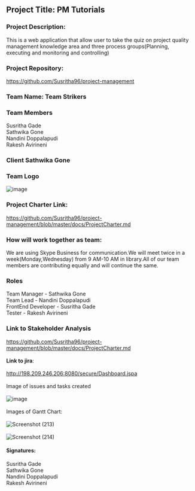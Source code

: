 <b><h2>Project Title: 	PM Tutorials</h2></b>
<b><h3>Project Description:</h3></b>
This is a web application that allow user to take the quiz on project quality management knowledge area and three process groups(Planning, executing and monitoring and controlling) </br>
<b><h3>Project Repository:</h3></b>
https://github.com/Susritha96/project-management
<b><h3>Team Name: Team Strikers</h3></b>
<b><h3>Team Members</h3></b>
Susritha Gade</br>
Sathwika Gone</br>
Nandini Doppalapudi</br>
Rakesh Avirineni</br>
<b><h3>Client Sathwika Gone</h3></b>
<b><h3>Team Logo</h3></b>
![image](https://user-images.githubusercontent.com/42945790/57961463-ba915f80-78d4-11e9-95c3-02a0ed8c2540.png)
<b><h3>Project Charter Link:</h3></b>
https://github.com/Susritha96/project-management/blob/master/docs/ProjectCharter.md</br>
<b><h3>How will work together as team:</h3></b>
We are using Skype Business for communication.We will meet twice in a week(Monday,Wednesday) from 9 AM-10 AM in library.All of our team members are contributing equally and will continue the same.</br>
<b><h3>Roles</h3></b>
Team Manager - Sathwika Gone</br>
Team Lead - Nandini Doppalapudi</br>
FrontEnd Developer - Susritha Gade</br>
Tester - Rakesh Avirineni</br>
<b><h3>Link to Stakeholder Analysis</h3></b>
https://github.com/Susritha96/project-management/blob/master/docs/ProjectCharter.md</br><br>
<b>Link to jira</b>:<br><br>
http://198.209.246.206:8080/secure/Dashboard.jspa<br><br>
Image of issues and tasks created <br><br>
![image](https://user-images.githubusercontent.com/42945790/58363694-019bc980-7e6e-11e9-9811-497a84515c6d.png)<br><br>
Images of Gantt Chart:<br><br>
![Screenshot (213)](https://user-images.githubusercontent.com/42945790/58363845-52142680-7e70-11e9-958f-b69e548b1bf0.png)<br><br>
![Screenshot (214)](https://user-images.githubusercontent.com/42945790/58363841-31e46780-7e70-11e9-9210-7beb08e53b82.png)<br>

<b><h4>Signatures:</h4></b>
Susritha Gade</br>
Sathwika Gone</br>
Nandini Doppalapudi</br>
Rakesh Avirineni</br>







